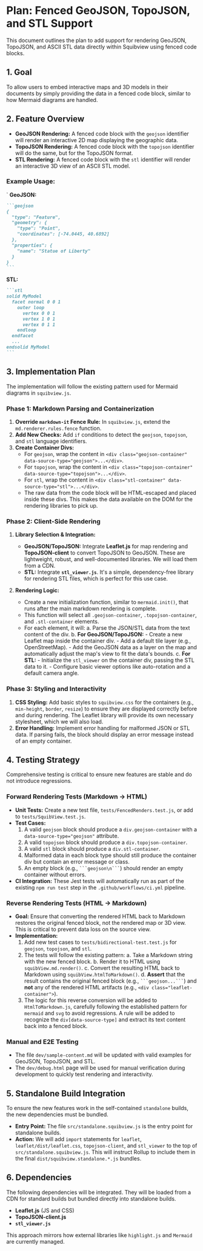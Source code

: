 # Plan: Fenced GeoJSON, TopoJSON, and STL Support

This document outlines the plan to add support for rendering GeoJSON, TopoJSON, and ASCII STL data directly within Squibview using fenced code blocks.

## 1. Goal

To allow users to embed interactive maps and 3D models in their documents by simply providing the data in a fenced code block, similar to how Mermaid diagrams are handled.

## 2. Feature Overview

-   **GeoJSON Rendering:** A fenced code block with the `geojson` identifier will render an interactive 2D map displaying the geographic data.
-   **TopoJSON Rendering:** A fenced code block with the `topojson` identifier will do the same, but for the TopoJSON format.
-   **STL Rendering:** A fenced code block with the `stl` identifier will render an interactive 3D view of an ASCII STL model.

### Example Usage:
`
**GeoJSON:**

````markdown
```geojson
{
  "type": "Feature",
  "geometry": {
    "type": "Point",
    "coordinates": [-74.0445, 40.6892]
  },
  "properties": {
    "name": "Statue of Liberty"
  }
}
```
````

**STL:**

````markdown
```stl
solid MyModel
  facet normal 0 0 1
    outer loop
      vertex 0 0 1
      vertex 1 0 1
      vertex 0 1 1
    endloop
  endfacet
  ...
endsolid MyModel
```
````

## 3. Implementation Plan

The implementation will follow the existing pattern used for Mermaid diagrams in `squibview.js`.

### Phase 1: Markdown Parsing and Containerization

1.  **Override `markdown-it` Fence Rule:** In `squibview.js`, extend the `md.renderer.rules.fence` function.
2.  **Add New Checks:** Add `if` conditions to detect the `geojson`, `topojson`, and `stl` language identifiers.
3.  **Create Container Divs:**
    -   For `geojson`, wrap the content in `<div class="geojson-container" data-source-type="geojson">...</div>`.
    -   For `topojson`, wrap the content in `<div class="topojson-container" data-source-type="topojson">...</div>`.
    -   For `stl`, wrap the content in `<div class="stl-container" data-source-type="stl">...</div>`.
    -   The raw data from the code block will be HTML-escaped and placed inside these divs. This makes the data available on the DOM for the rendering libraries to pick up.

### Phase 2: Client-Side Rendering

1.  **Library Selection & Integration:**
    -   **GeoJSON/TopoJSON:** Integrate **Leaflet.js** for map rendering and **TopoJSON-client** to convert TopoJSON to GeoJSON. These are lightweight, robust, and well-documented libraries. We will load them from a CDN.
    -   **STL:** Integrate **`stl_viewer.js`**. It's a simple, dependency-free library for rendering STL files, which is perfect for this use case.

2.  **Rendering Logic:**
    -   Create a new initialization function, similar to `mermaid.init()`, that runs after the main markdown rendering is complete.
    -   This function will select all `.geojson-container`, `.topojson-container`, and `.stl-container` elements.
    -   For each element, it will:
        a.  Parse the JSON/STL data from the text content of the div.
        b.  **For GeoJSON/TopoJSON:**
            -   Create a new Leaflet map inside the container div.
            -   Add a default tile layer (e.g., OpenStreetMap).
            -   Add the GeoJSON data as a layer on the map and automatically adjust the map's view to fit the data's bounds.
        c.  **For STL:**
            -   Initialize the `stl_viewer` on the container div, passing the STL data to it.
            -   Configure basic viewer options like auto-rotation and a default camera angle.

### Phase 3: Styling and Interactivity

1.  **CSS Styling:** Add basic styles to `squibview.css` for the containers (e.g., `min-height`, `border`, `resize`) to ensure they are displayed correctly before and during rendering. The Leaflet library will provide its own necessary stylesheet, which we will also load.
2.  **Error Handling:** Implement error handling for malformed JSON or STL data. If parsing fails, the block should display an error message instead of an empty container.

## 4. Testing Strategy

Comprehensive testing is critical to ensure new features are stable and do not introduce regressions.

### Forward Rendering Tests (Markdown -> HTML)

-   **Unit Tests:** Create a new test file, `tests/FencedRenders.test.js`, or add to `tests/SquibView.test.js`.
-   **Test Cases:**
    1.  A valid `geojson` block should produce a `div.geojson-container` with a `data-source-type="geojson"` attribute.
    2.  A valid `topojson` block should produce a `div.topojson-container`.
    3.  A valid `stl` block should produce a `div.stl-container`.
    4.  Malformed data in each block type should still produce the container div but contain an error message or class.
    5.  An empty block (e.g., ` ```geojson\n``` `) should render an empty container without errors.
-   **CI Integration:** These Jest tests will automatically run as part of the existing `npm run test` step in the `.github/workflows/ci.yml` pipeline.

### Reverse Rendering Tests (HTML -> Markdown)

-   **Goal:** Ensure that converting the rendered HTML back to Markdown restores the original fenced block, not the rendered map or 3D view. This is critical to prevent data loss on the source view.
-   **Implementation:**
    1.  Add new test cases to `tests/bidirectional-test.test.js` for `geojson`, `topojson`, and `stl`.
    2.  The tests will follow the existing pattern:
        a. Take a Markdown string with the new fenced block.
        b. Render it to HTML using `squibView.md.render()`.
        c. Convert the resulting HTML back to Markdown using `squibView.htmlToMarkdown()`.
        d. **Assert** that the result contains the original fenced block (e.g., ` ```geojson...``` `) and **not** any of the rendered HTML artifacts (e.g., `<div class="leaflet-container">`).
    3.  The logic for this reverse conversion will be added to `HtmlToMarkdown.js`, carefully following the established pattern for `mermaid` and `svg` to avoid regressions. A rule will be added to recognize the `div[data-source-type]` and extract its text content back into a fenced block.

### Manual and E2E Testing

-   The file `dev/sample-content.md` will be updated with valid examples for GeoJSON, TopoJSON, and STL.
-   The `dev/debug.html` page will be used for manual verification during development to quickly test rendering and interactivity.

## 5. Standalone Build Integration

To ensure the new features work in the self-contained `standalone` builds, the new dependencies must be bundled.

-   **Entry Point:** The file `src/standalone.squibview.js` is the entry point for standalone builds.
-   **Action:** We will add `import` statements for `leaflet`, `leaflet/dist/leaflet.css`, `topojson-client`, and `stl_viewer` to the top of `src/standalone.squibview.js`. This will instruct Rollup to include them in the final `dist/squibview.standalone.*.js` bundles.

## 6. Dependencies

The following dependencies will be integrated. They will be loaded from a CDN for standard builds but bundled directly into standalone builds.

-   **Leaflet.js** (JS and CSS)
-   **TopoJSON-client.js**
-   **`stl_viewer.js`**

This approach mirrors how external libraries like `highlight.js` and `Mermaid` are currently managed. 